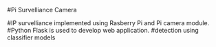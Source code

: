 #Pi Survelliance Camera

#IP survelliance implemented using Rasberry Pi and Pi camera module.
#Python Flask is used to develop web application.
#detection using classifier models
